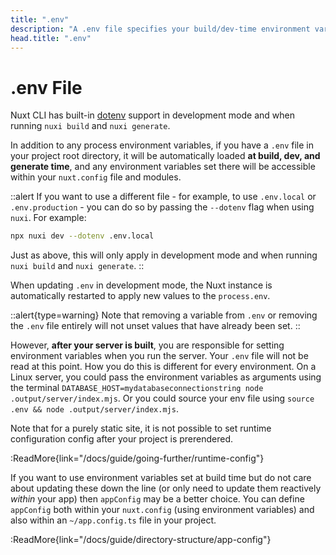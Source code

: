 ```yaml
---
title: ".env"
description: "A .env file specifies your build/dev-time environment variables."
head.title: ".env"
---
```


# .env File

Nuxt CLI has built-in [dotenv](https://github.com/motdotla/dotenv) support in development mode and when running `nuxi build` and `nuxi generate`.

In addition to any process environment variables, if you have a `.env` file in your project root directory, it will be automatically loaded **at build, dev, and generate time**, and any environment variables set there will be accessible within your `nuxt.config` file and modules.

::alert
If you want to use a different file - for example, to use `.env.local` or `.env.production` - you can do so by passing the `--dotenv` flag when using `nuxi`. For example:

```bash
npx nuxi dev --dotenv .env.local
```

Just as above, this will only apply in development mode and when running `nuxi build` and `nuxi generate`.
::

When updating `.env` in development mode, the Nuxt instance is automatically restarted to apply new values to the `process.env`.

::alert{type=warning}
Note that removing a variable from `.env` or removing the `.env` file entirely will not unset values that have already been set.
::

However, **after your server is built**, you are responsible for setting environment variables when you run the server. Your `.env` file will not be read at this point. How you do this is different for every environment. On a Linux server, you could pass the environment variables as arguments using the terminal `DATABASE_HOST=mydatabaseconnectionstring node .output/server/index.mjs`. Or you could source your env file using `source .env && node .output/server/index.mjs`.

Note that for a purely static site, it is not possible to set runtime configuration config after your project is prerendered.

:ReadMore{link="/docs/guide/going-further/runtime-config"}

If you want to use environment variables set at build time but do not care about updating these down the line (or only need to update them reactively _within_ your app) then `appConfig` may be a better choice. You can define `appConfig` both within your `nuxt.config` (using environment variables) and also within an `~/app.config.ts` file in your project.

:ReadMore{link="/docs/guide/directory-structure/app-config"}
